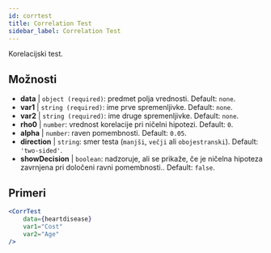 ```yaml
---
id: corrtest
title: Correlation Test
sidebar_label: Correlation Test
---
```


Korelacijski test.

## Možnosti

* __data__ | `object (required)`: predmet polja vrednosti. Default: `none`.
* __var1__ | `string (required)`: ime prve spremenljivke. Default: `none`.
* __var2__ | `string (required)`: ime druge spremenljivke. Default: `none`.
* __rho0__ | `number`: vrednost korelacije pri ničelni hipotezi. Default: `0`.
* __alpha__ | `number`: raven pomembnosti. Default: `0.05`.
* __direction__ | `string`: smer testa (`manjši`, `večji` ali `obojestranski`). Default: `'two-sided'`.
* __showDecision__ | `boolean`: nadzoruje, ali se prikaže, če je ničelna hipoteza zavrnjena pri določeni ravni pomembnosti.. Default: `false`.


## Primeri

```jsx live
<CorrTest
    data={heartdisease} 
    var1="Cost"
    var2="Age"
/>
```
